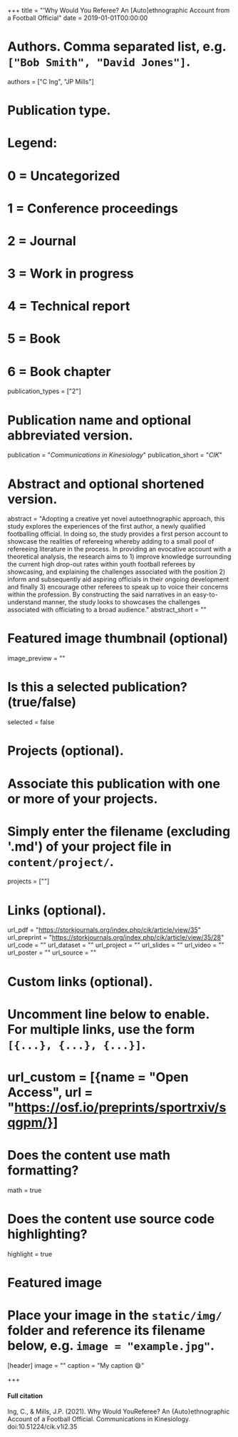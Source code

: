 +++
title = "'Why Would You Referee? An [Auto]ethnographic Account from a Football Official"
date = 2019-01-01T00:00:00

# Authors. Comma separated list, e.g. `["Bob Smith", "David Jones"]`.
authors = ["C Ing", "JP Mills"]

# Publication type.
# Legend:
# 0 = Uncategorized
# 1 = Conference proceedings
# 2 = Journal
# 3 = Work in progress
# 4 = Technical report
# 5 = Book
# 6 = Book chapter
publication_types = ["2"]

# Publication name and optional abbreviated version.
publication = "*Communications in Kinesiology*"
publication_short = "*CIK*"

# Abstract and optional shortened version.
abstract = "Adopting a creative yet novel autoethnographic approach, this study explores the experiences of the first author, a newly qualified footballing official. In doing so, the study provides a first person account to showcase the realities of refereeing whereby adding to a small pool of refereeing literature in the process. In providing an evocative account with a theoretical analysis, the research aims to 1) improve knowledge surrounding the current high drop-out rates within youth football referees by showcasing, and explaining the challenges associated with the position 2) inform and subsequently aid aspiring officials in their ongoing development and finally 3) encourage other referees to speak up to voice their concerns within the profession. By constructing the said narratives in an easy-to-understand manner, the study looks to showcases the challenges associated with officiating to a broad audience."
abstract_short = ""

# Featured image thumbnail (optional)
image_preview = ""

# Is this a selected publication? (true/false)
selected = false

# Projects (optional).
#   Associate this publication with one or more of your projects.
#   Simply enter the filename (excluding '.md') of your project file in `content/project/`.
   projects = [""]

# Links (optional).
url_pdf = "https://storkjournals.org/index.php/cik/article/view/35"
url_preprint = "https://storkjournals.org/index.php/cik/article/view/35/28"
url_code = ""
url_dataset = ""
url_project = ""
url_slides = ""
url_video = ""
url_poster = ""
url_source = ""

# Custom links (optional).
#   Uncomment line below to enable. For multiple links, use the form `[{...}, {...}, {...}]`.
#   url_custom = [{name = "Open Access", url = "https://osf.io/preprints/sportrxiv/sqgpm/}]

# Does the content use math formatting?
math = true

# Does the content use source code highlighting?
highlight = true

# Featured image
# Place your image in the `static/img/` folder and reference its filename below, e.g. `image = "example.jpg"`.
[header]
image = ""
caption = "My caption :smile:"

+++

#### Full citation
Ing, C., & Mills, J.P. (2021). Why Would YouReferee? An {Auto}ethnographic Account of a Football Official. Communications in Kinesiology. doi:10.51224/cik.v1i2.35

